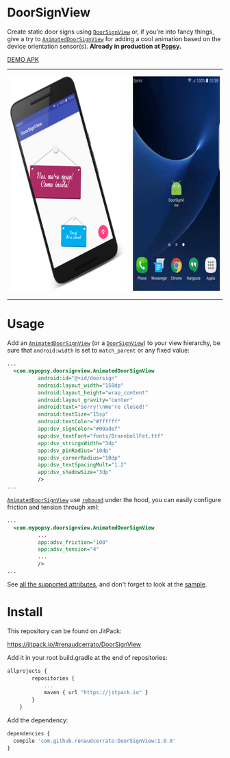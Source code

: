 # DoorSignView

Create static door signs using [`DoorSignView`](/library/src/main/java/com/mypopsy/doorsignview/DoorSignView.java) or, if you're into fancy things, give a try to [`AnimatedDoorSignView`](/library/src/main/java/com/mypopsy/doorsignview/AnimatedDoorSignView.java) for adding a cool animation based on the device orientation sensor(s).
 **Already in production at [Popsy](https://play.google.com/store/apps/details?id=com.mypopsy.android).**

[DEMO APK](https://github.com/renaudcerrato/DoorSignView/raw/master/sample/sample-debug.apk)

<table>
<tr>
<td><p align="center"><img src="/assets/sample.png" height="500"/></p></td>
<td><p align="center"><img src="/assets/sample.gif" height="500"/></p></td>
</tr>
</table>

# Usage 
Add an [`AnimatedDoorSignView`](/library/src/main/java/com/mypopsy/doorsignview/AnimatedDoorSignView.java) (or a [`DoorSignView`](/library/src/main/java/com/mypopsy/doorsignview/DoorSignView.java)) to your view hierarchy, be sure that `android:width` is set to `match_parent` or any fixed value:

```xml
...
  <com.mypopsy.doorsignview.AnimatedDoorSignView
          android:id="@+id/doorsign"
          android:layout_width="150dp"
          android:layout_height="wrap_content"
          android:layout_gravity="center"
          android:text="Sorry!\nWe're closed!"
          android:textSize="15sp"
          android:textColor="#ffffff"
          app:dsv_signColor="#00adef"
          app:dsv_textFont="fonts/BrannbollFet.ttf"
          app:dsv_stringsWidth="3dp"
          app:dsv_pinRadius="10dp"
          app:dsv_cornerRadius="10dp"
          app:dsv_textSpacingMult="1.2"
          app:dsv_shadowSize="3dp"
          />
...
```

[`AnimatedDoorSignView`](/library/src/main/java/com/mypopsy/doorsignview/AnimatedDoorSignView.java) use [`rebound`](http://facebook.github.io/rebound/) under the hood, you can easily configure friction and tension through xml:

```xml
...
  <com.mypopsy.doorsignview.AnimatedDoorSignView
          ...
          app:adsv_friction="100"
          app:adsv_tension="4"
          ...
          />
...
```

See [all the supported attributes](/library/src/main/res/values/attrs.xml), and don't forget to look at the [sample](/sample).



# Install

This repository can be found on JitPack:

https://jitpack.io/#renaudcerrato/DoorSignView

Add it in your root build.gradle at the end of repositories:

```javascript
allprojects {
		repositories {
			...
			maven { url "https://jitpack.io" }
		}
	}
```

Add the dependency:
```javascript
dependencies {
  compile 'com.github.renaudcerrato:DoorSignView:1.0.0'
}
```


